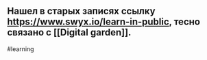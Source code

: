 Нашел в старых записях ссылку https://www.swyx.io/learn-in-public, тесно связано с [[Digital garden]].
-
#learning